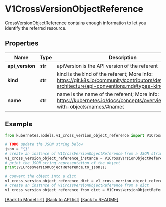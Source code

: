 # V1CrossVersionObjectReference

CrossVersionObjectReference contains enough information to let you identify the referred resource.

## Properties

Name | Type | Description | Notes
------------ | ------------- | ------------- | -------------
**api_version** | **str** | apiVersion is the API version of the referent | [optional] 
**kind** | **str** | kind is the kind of the referent; More info: https://git.k8s.io/community/contributors/devel/sig-architecture/api-conventions.md#types-kinds | [default to '']
**name** | **str** | name is the name of the referent; More info: https://kubernetes.io/docs/concepts/overview/working-with-objects/names/#names | [default to '']

## Example

```python
from kubernetes.models.v1_cross_version_object_reference import V1CrossVersionObjectReference

# TODO update the JSON string below
json = "{}"
# create an instance of V1CrossVersionObjectReference from a JSON string
v1_cross_version_object_reference_instance = V1CrossVersionObjectReference.from_json(json)
# print the JSON string representation of the object
print(V1CrossVersionObjectReference.to_json())

# convert the object into a dict
v1_cross_version_object_reference_dict = v1_cross_version_object_reference_instance.to_dict()
# create an instance of V1CrossVersionObjectReference from a dict
v1_cross_version_object_reference_from_dict = V1CrossVersionObjectReference.from_dict(v1_cross_version_object_reference_dict)
```
[[Back to Model list]](../README.md#documentation-for-models) [[Back to API list]](../README.md#documentation-for-api-endpoints) [[Back to README]](../README.md)


